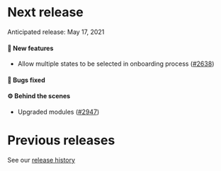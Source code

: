 # Next release

Anticipated release: May 17, 2021

#### 🚀 New features
- Allow multiple states to be selected in onboarding process ([#2638])

#### 🐛 Bugs fixed

#### ⚙️ Behind the scenes

- Upgraded modules ([#2947])

# Previous releases

See our [release history](https://github.com/CMSgov/eAPD/releases)

[#2638]: https://github.com/CMSgov/eAPD/issues/2638
[#2947]: https://github.com/CMSgov/eAPD/issues/2947
